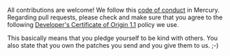 All contributions are welcome! We follow this
[code of conduct](https://www.contributor-covenant.org/version/1/4/code-of-conduct) in Mercury.
Regarding pull requests, please check and make sure that you agree to the following
[Developer's Certificate of Origin 1.1](https://elinux.org/Developer_Certificate_Of_Origin)
policy we use.

This basically means that you pledge yourself to be kind with others.
You also state that you own the patches you send and you give them to us. ;-)